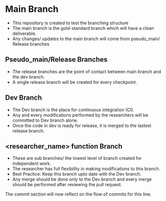 # Main Branch
* This repository is created to test the branching structure
* The main branch is the gold-standard branch which will have a clean deliverable.
* Any changes/ updates to the main branch will come from pseudo_main/ Release branches

## Pseudo_main/Release Branches

* The release branches are the point of contact between main branch and the dev branch.
* A single release branch will be created for every checkpoint.

## Dev Branch

* The Dev branch is the place for continuous integration (CI). 
* Any and every modifications performed by the researchers will be committed to Dev branch alone. 
* Once the code in dev is ready for release, it is merged to the lastest release branch. 

## <researcher_name> function Branch

* These are sub branches/ the lowest level of branch created for independent work.
* The researcher has full flexibility in making modifications to this branch. 
* Best Practice: Keep this branch upto date with the Dev branch. 
* Any merge should be done only to the Dev branch and every merge should be performed after reviewing the pull request. 

The commit section will now reflect on the flow of commits for this line. 

